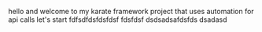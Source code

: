 hello and welcome to my karate framework project that uses automation for api calls 
let's start
fdfsdfdsfdsfdsf
fdsfdsf
dsdsadsafdsfds dsadasd